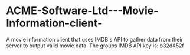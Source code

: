 # ACME-Software-Ltd---Movie-Information-client-
A movie information client that uses IMDB's API to gather data from their server to output valid movie data.
The groups IMDB API key is: b32d452f

